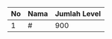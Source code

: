 | No | Nama            | Jumlah Level |
|----|-----------------|--------------|
| 1  | #    |    900        |
